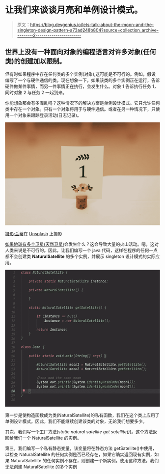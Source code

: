 # 让我们来谈谈月亮和单例设计模式。

> 原文：<https://blog.devgenius.io/lets-talk-about-the-moon-and-the-singleton-design-pattern-a73ad248b804?source=collection_archive---------2----------------------->

## 世界上没有一种面向对象的编程语言对许多对象(任何类)的创建加以限制。

但有时如果程序中存在任何类的多个实例(对象),这可能是不可行的。例如，假设编写了一个与硬件通信的类。现在想象一下，如果该类的多个实例正在运行，告诉硬件做某件事情，而另一件事情正在执行，会发生什么。对象 1 告诉执行任务 1，同时对象 2 与任务 2 一起到来。

你能想象那会有多混乱吗？这种情况下的解决方案是单例设计模式。它只允许任何类中存在一个对象。只有一个对象将用于与硬件通信。或者在另一种情况下，只使用一个对象来跟踪登录活动(日志记录)。

![](img/8fb454858f8cdb591eeb2a3416b005a6.png)

[摄影:兰蒂](https://unsplash.com/@photos_by_lanty?utm_source=medium&utm_medium=referral)在 [Unsplash](https://unsplash.com?utm_source=medium&utm_medium=referral) 上摄影

[如果地球有多个卫星(天然卫星)](https://www.businessinsider.in/video/a-city-in-china-wants-to-launch-an-artificial-moon-into-orbit-by-2020-heres-what-would-happen-if-earth-really-did-have-two-moons/articleshow/67474908.cms#:~:text=The%20combined%20pull%20of%20the,surface%20triggering%20tremendous%20volcanic%20activity.)会发生什么？这会导致大量的火山活动。嗯，这对人类来说是不可行的。因此，让我们编写一个 java 代码，这样在程序的任何一点都不会创建类 **NaturalSatellite** 的多个实例，并展示 singleton 设计模式的实际应用。

![](img/7404e5590ec4617ac8b704b072f8435b.png)

第一步是使构造函数成为类(NaturalSatellite)的私有函数，我们在这个类上应用了单例设计模式。因此，我们不能继续创建该类的对象，无论我们想要多少。

其次，我们写一个工厂方法(*static natural satellite get satellite()*)。这个方法返回给我们一个 NaturalSatellite 的实例。

第三，我们编写一个私有静态变量，该变量将在静态方法 getSatellite()中使用，以检查 NaturalSatellite 的任何实例是否已经存在，如果它确实返回现有实例，如果 NaturalSatellite 的任何实例不存在，则创建一个新实例。使用这种方法，我们无法创建 NaturalSatellite 的多个实例